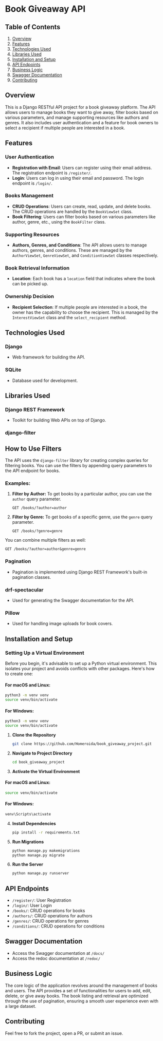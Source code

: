 # Book Giveaway API

## Table of Contents

1. [Overview](#overview)
2. [Features](#features)
3. [Technologies Used](#technologies-used)
4. [Libraries Used](#Libraries-Used)
5. [Installation and Setup](#installation-and-setup)
6. [API Endpoints](#api-endpoints)
7. [Business Logic](#business-logic)
8. [Swagger Documentation](#swagger-documentation)
9. [Contributing](#contributing)

## Overview

This is a Django RESTful API project for a book giveaway platform. The API allows users to manage books they want to give away, filter books based on various parameters, and manage supporting resources like authors and genres. It also includes user authentication and a feature for book owners to select a recipient if multiple people are interested in a book.

## Features

### User Authentication

- **Registration with Email**: Users can register using their email address. The registration endpoint is `/register/`.
- **Login**: Users can log in using their email and password. The login endpoint is `/login/`.

### Books Management

- **CRUD Operations**: Users can create, read, update, and delete books. The CRUD operations are handled by the `BookViewSet` class.
- **Book Filtering**: Users can filter books based on various parameters like author, genre, etc., using the `BookFilter` class.

### Supporting Resources

- **Authors, Genres, and Conditions**: The API allows users to manage authors, genres, and conditions. These are managed by the `AuthorViewSet`, `GenreViewSet`, and `ConditionViewSet` classes respectively.

### Book Retrieval Information

- **Location**: Each book has a `location` field that indicates where the book can be picked up.

### Ownership Decision

- **Recipient Selection**: If multiple people are interested in a book, the owner has the capability to choose the recipient. This is managed by the `InterestViewSet` class and the `select_recipient` method.

## Technologies Used

### Django

- Web framework for building the API.

### SQLite

- Database used for development.

## Libraries Used

### Django REST Framework

- Toolkit for building Web APIs on top of Django.

### django-filter

## How to Use Filters

The API uses the `django-filter` library for creating complex queries for filtering books. You can use the filters by appending query parameters to the API endpoint for books.

### Examples:

1. **Filter by Author:** To get books by a particular author, you can use the `author` query parameter.

   ```
   GET /books/?author=author
   ```

2. **Filter by Genre:** To get books of a specific genre, use the `genre` query parameter.
   ```
   GET /books/?genre=genre
   ```

You can combine multiple filters as well:

```
GET /books/?author=author&genre=genre
```

### Pagination

- Pagination is implemented using Django REST Framework's built-in pagination classes.

### drf-spectacular

- Used for generating the Swagger documentation for the API.

### Pillow

- Used for handling image uploads for book covers.

## Installation and Setup

### Setting Up a Virtual Environment

Before you begin, it's advisable to set up a Python virtual environment. This isolates your project and avoids conflicts with other packages. Here's how to create one:

#### For macOS and Linux:

```bash
python3 -m venv venv
source venv/bin/activate
```

#### For Windows:

```bash
python3 -m venv venv
source venv/bin/activate
```

1. **Clone the Repository**

   ```bash
   git clone https://github.com/Homeroida/book_giveaway_project.git
   ```

2. **Navigate to Project Directory**

   ```bash
   cd book_giveaway_project
   ```

3. **Activate the Virtual Environment**

#### For macOS and Linux:

```bash
source venv/bin/activate
```

#### For Windows:

```bash
venv\Scripts\activate
```

4. **Install Dependencies**

   ```bash
   pip install -r requirements.txt
   ```

5. **Run Migrations**

   ```bash
   python manage.py makemigrations
   python manage.py migrate
   ```

6. **Run the Server**
   ```bash
   python manage.py runserver
   ```

## API Endpoints

- `/register/`: User Registration
- `/login/`: User Login
- `/books/`: CRUD operations for books
- `/authors/`: CRUD operations for authors
- `/genres/`: CRUD operations for genres
- `/conditions/`: CRUD operations for conditions

## Swagger Documentation

- Access the Swagger documentation at `/docs/`
- Access the redoc documentation at `/redoc/`

## Business Logic

The core logic of the application revolves around the management of books and users. The API provides a set of functionalities for users to add, edit, delete, or give away books. The book listing and retrieval are optimized through the use of pagination, ensuring a smooth user experience even with a large dataset.

## Contributing

Feel free to fork the project, open a PR, or submit an issue.
